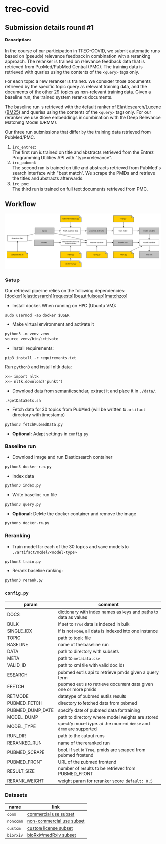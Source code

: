 # trec-covid

## Submission details round #1

#### Description:
In the course of our participation in TREC-COVID, we submit automatic runs based on (pseudo) relevance feedback in combination with a reranking approach.
The reranker is trained on relevance feedback data that is retrieved from PubMed/PubMed Central (PMC). 
The training data is retrieved with queries using the contents of the `<query>` tags only.

For each topic a new reranker is trained. We consider those documents retrieved by the specific topic query as relevant training data,
and the documents of the other 29 topics as non-relevant training data.
Given a baseline run, the trained system reranks documents.

The baseline run is retrieved with the default ranker of Elasticsearch/Lucene ([BM25](https://www.elastic.co/guide/en/elasticsearch/reference/current/index-modules-similarity.html)) and queries using the contents of the `<query>` tags only.
For our reranker we use Glove embeddings in combination with the Deep Relevance Matching Model (DRMM).

Our three run submissions that differ by the training data retrieved from PubMed/PMC.
1. `irc_entrez`:  
The first run is trained on title and abstracts retrieved from the Entrez Programming Utilities API with "type=relevance".
2. `irc_pubmed`:   
The second run is trained on title and abstracts retrieved from PubMed's search interface with "best match". We scrape the PMIDs and retrieve the titles and abstracts afterwards.
3. `irc_pmc`:  
The third run is trained on full text documents retrieved from PMC.

## Workflow 
![workflow](doc/workflow.png)
### Setup
Our retrieval pipeline relies on the following dependencies:  
[[docker](https://docker-py.readthedocs.io/en/stable/)][[elasticsearch](https://elasticsearch-py.readthedocs.io/en/master/)][[requests](https://2.python-requests.org/en/master/)][[beautifulsoup](https://www.crummy.com/software/BeautifulSoup/)][[matchzoo](https://github.com/NTMC-Community/MatchZoo)]

* Install docker. When running on HPC (Ubuntu VM):  
``` 
sudo usermod -aG docker $USER
```
* Make virtual environment and activate it
``` 
python3 -m venv venv
source venv/bin/activate
``` 
* Install requirements:   
```shell script
pip3 install -r requirements.txt
```  
Run `python3` and install nltk data:  
```shell script
>>> import nltk
>>> nltk.download('punkt')
```
* Download data from [semanticscholar](https://pages.semanticscholar.org/coronavirus-research), extract it and place it in `./data/`. 
``` 
./getDataSets.sh
``` 
* Fetch data for 30 topics from PubMed (will be written to `artifact` directory with timestamp)
```shell script
python3 fetchPubmedData.py
```
* **Optional:** Adapt settings in `config.py`  

### Baseline run 
* Download image and run Elasticsearch container
```shell script
python3 docker-run.py
```
* Index data  
```shell script
python3 index.py
```
* Write baseline run file
```shell script
python3 query.py
```
* **Optional:** Delete the docker container and remove the image  
```shell script
python3 docker-rm.py
```

### Reranking
* Train model for each of the 30 topics and save models to `./artifact/model/<model-type>`
```shell script
python3 train.py
```
* Rerank baseline ranking:
```shell script
python3 rerank.py
```

### `config.py`
| param | comment |
| ---  | --- |
| DOCS | dictionary with index names as keys and paths to data as values |
| BULK | if set to `True` data is indexed in bulk |   
| SINGLE_IDX | if is not `None`, all data is indexed into one instance |   
| TOPIC | path to topic file | 
| BASELINE | name of the baseline run |
| DATA | path to directory with subsets |
| META | path to `metadata.csv` |
| VALID_ID | path to xml file with valid doc ids |
| ESEARCH | pubmed eutils api to retrieve pmids given a query term |
| EFETCH | pubmed eutils to retrieve document data given one or more pmids |
| RETMODE | datatype of pubmed eutils results |
| PUBMED_FETCH | directory to fetched data from pubmed |
| PUBMED_DUMP_DATE | specify date of pubmed data for training |
| MODEL_DUMP | path to directory where model weights are stored |
| MODEL_TYPE | specify model type. at the moment `dense` and `drmm` are supported |
| RUN_DIR | path to the output runs |
| RERANKED_RUN | name of the reranked run |
| PUBMED_SCRAPE | bool. if set to `True`, pmids are scraped from pubmed frontend |
| PUBMED_FRONT | URL of the pubmed frontend |
| RESULT_SIZE | number of results to be retrieved from PUBMED_FRONT |
| RERANK_WEIGHT | weight param for reranker score. `default: 0.5` |

### Datasets
| name | link |
| ---  | --- |
| `comm` | [commercial use subset](https://ai2-semanticscholar-cord-19.s3-us-west-2.amazonaws.com/2020-04-10/comm_use_subset.tar.gz) |
| `noncomm` | [non-commercial use subset](https://ai2-semanticscholar-cord-19.s3-us-west-2.amazonaws.com/2020-04-10/noncomm_use_subset.tar.gz) |   
| `custom` | [custom license subset ](https://ai2-semanticscholar-cord-19.s3-us-west-2.amazonaws.com/2020-04-10/custom_license.tar.gz) |   
| `biorxiv` | [bioRxiv/medRxiv subset](https://ai2-semanticscholar-cord-19.s3-us-west-2.amazonaws.com/2020-04-10/biorxiv_medrxiv.tar.gz) | 